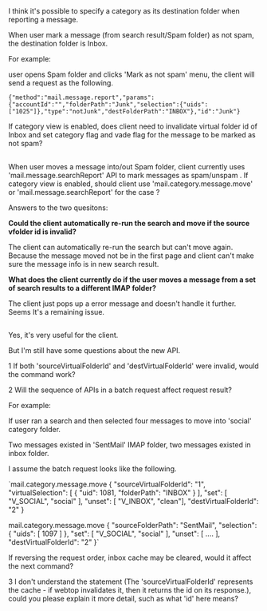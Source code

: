 ##
I think it's possible to specify a category as its destination folder when reporting a message.

When user mark a message (from search result/Spam folder) as not spam, the destination folder is Inbox.

For example:

user opens Spam folder and clicks 'Mark as not spam' menu, the client will send a request as the following.

`{"method":"mail.message.report","params":{"accountId":"","folderPath":"Junk","selection":{"uids":["1025"]},"type":"notJunk","destFolderPath":"INBOX"},"id":"Junk"}`

If category view is enabled, does client need to invalidate virtual folder id of Inbox and set category flag and vade flag for the message to be marked as not spam?



##
When user moves a message into/out Spam folder, client currently uses 'mail.message.searchReport' API to mark messages as spam/unspam .
If category view is enabled, should client use 'mail.category.message.move' or 'mail.message.searchReport' for the case ?

Answers to the two quesitons:

**Could the client automatically re-run the search and move if the source vfolder id is invalid?**
 
The client can automatically re-run the search but can't move again.
Because the message moved not be in the first page and client can't make sure the message info is in new search result.

**What does the client currently do if the user moves a message from a set of search results to a different IMAP folder?**

The client just pops up a error message and doesn't handle it further.
Seems It's a remaining issue.


##
Yes, it's very useful for the client.

But I'm still have some questions about the new API.

1 If both 'sourceVirtualFolderId' and 'destVirtualFolderId' were invalid, would the command work?

2 Will the sequence of APIs in a batch request affect request result? 

  For example:

If user ran a search and then selected four messages to move into 'social' category folder. 

Two messages existed in 'SentMail' IMAP folder, two messages existed in inbox folder.

I assume the batch request looks like the following.

 `mail.category.message.move { "sourceVirtualFolderId": "1", "virtualSelection": [ { "uid": 1081, "folderPath": "INBOX" } ], "set": [ "V_SOCIAL", "social" ], "unset": [ "V_INBOX", "clean"], "destVirtualFolderId":  "2" }

 mail.category.message.move { "sourceFolderPath": "SentMail", "selection": { "uids": [ 1097 ] }, "set": [ "V_SOCIAL", "social" ], "unset": [ .... ], "destVirtualFolderId": "2" }`

If reversing the request order, inbox cache may be cleared, would it affect the next command?

3 I don't understand the statement (The 'sourceVirtualFolderId' represents the cache - if webtop invalidates it, then it returns the id on its response.), could you please explain it more detail, such as what 'id' here means?

